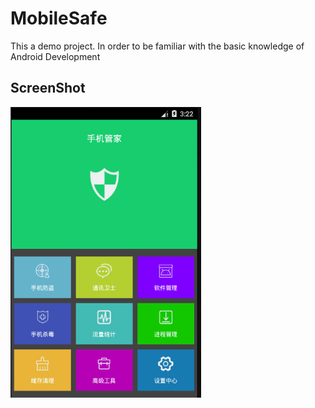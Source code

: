 # MobileSafe
This a demo project. In order to be familiar with the basic knowledge of Android Development


## ScreenShot
<p>
<img src="screenshot.gif" width="305" height="465"/>
</p>
